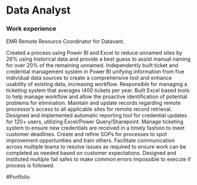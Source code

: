 # Data Analyst

### Work experience

EMR Remote Resource Coordinator for Datavant.

Created a process using Power BI and Excel to reduce unnamed sites by 26% using historical data and provide a best guess to assist manual naming for over 20% of the remaining unnamed.
Independently built ticket and credential management system in Power BI unifying information from five individual data sources to create a comprehensive tool and enhance usability of existing data, increasing workflow.
Responsible for managing a ticketing system that averages !400 tickets per year.
Built Excel based tools to help manage workflow and allow the proactive identification of potential problems for elimination.
Maintain and update records regarding remote processor’s access to all applicable sites for remote record retrieval.
Designed and implemented automatic reporting tool for credential updates for 120+ users, utilizing Excel/Power Query/Sharepoint.
Manage ticketing system to ensure new credentials are received in a timely fashion to meet customer deadlines.
Create and refine SOPs for processes to spot improvement opportunities and train others.
Facilitate communication across multiple teams to resolve issues as required to ensure work can be completed as needed based on customer expectations.
Designed and instituted multiple fail safes to make common errors impossible to execute if process is followed.



#Portfolio
